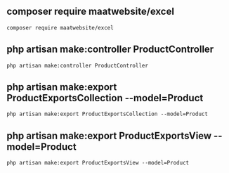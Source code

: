## composer require maatwebsite/excel

`
composer require maatwebsite/excel
`

##  php artisan make:controller ProductController

`
 php artisan make:controller ProductController
`

##  php artisan make:export ProductExportsCollection --model=Product

`
 php artisan make:export ProductExportsCollection --model=Product
`

##   php artisan make:export ProductExportsView --model=Product

`
  php artisan make:export ProductExportsView --model=Product
`